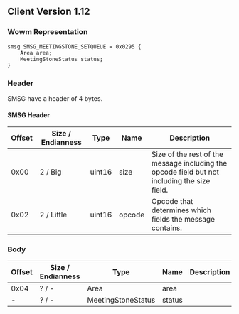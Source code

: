 ## Client Version 1.12

### Wowm Representation
```rust,ignore
smsg SMSG_MEETINGSTONE_SETQUEUE = 0x0295 {
    Area area;    
    MeetingStoneStatus status;    
}
```
### Header
SMSG have a header of 4 bytes.

#### SMSG Header
| Offset | Size / Endianness | Type   | Name   | Description |
| ------ | ----------------- | ------ | ------ | ----------- |
| 0x00   | 2 / Big           | uint16 | size   | Size of the rest of the message including the opcode field but not including the size field.|
| 0x02   | 2 / Little        | uint16 | opcode | Opcode that determines which fields the message contains.|
### Body
| Offset | Size / Endianness | Type | Name | Description |
| ------ | ----------------- | ---- | ---- | ----------- |
| 0x04 | ? / - | Area | area |  |
| - | ? / - | MeetingStoneStatus | status |  |
